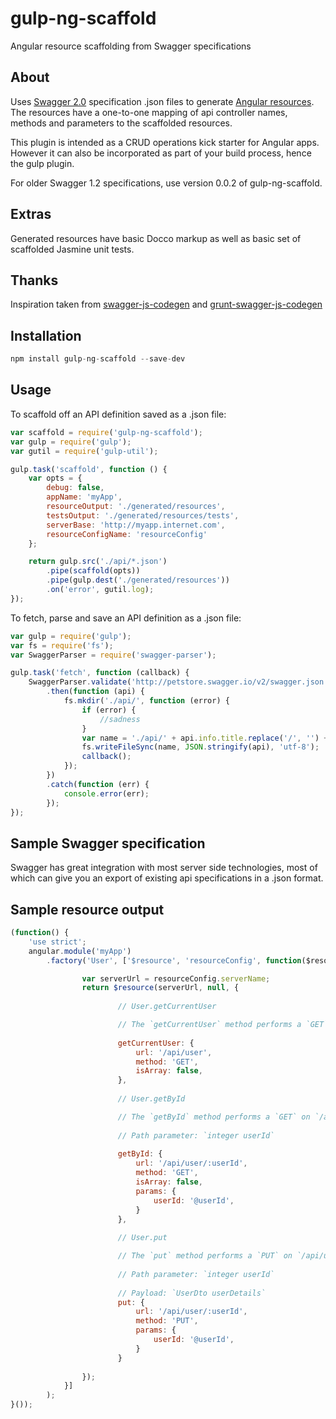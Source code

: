 gulp-ng-scaffold
================
Angular resource scaffolding from Swagger specifications
## About
Uses [Swagger 2.0](http://swagger.io/) specification .json files to generate [Angular resources](https://docs.angularjs.org/api/ngResource/service/$resource). The resources have a one-to-one mapping of api controller names, methods and parameters to the scaffolded resources. 

This plugin is intended as a CRUD operations kick starter for Angular apps. However it can also be incorporated as part of your build process, hence the gulp plugin. 

For older Swagger 1.2 specifications, use version 0.0.2 of gulp-ng-scaffold.
## Extras
Generated resources have basic Docco markup as well as basic set of scaffolded Jasmine unit tests. 
## Thanks
Inspiration taken from [swagger-js-codegen](https://www.npmjs.org/package/swagger-js-codegen) and [grunt-swagger-js-codegen](https://www.npmjs.org/package/grunt-swagger-js-codegen)
## Installation 
```js
npm install gulp-ng-scaffold --save-dev
```
## Usage 
To scaffold off an API definition saved as a .json file:
```js
var scaffold = require('gulp-ng-scaffold');
var gulp = require('gulp');
var gutil = require('gulp-util');

gulp.task('scaffold', function () {
    var opts = {
        debug: false,
        appName: 'myApp',
        resourceOutput: './generated/resources',
        testsOutput: './generated/resources/tests',
        serverBase: 'http://myapp.internet.com',
        resourceConfigName: 'resourceConfig'
    };

    return gulp.src('./api/*.json')
        .pipe(scaffold(opts))
        .pipe(gulp.dest('./generated/resources'))
        .on('error', gutil.log);
});
```
To fetch, parse and save an API definition as a .json file:
```js
var gulp = require('gulp');
var fs = require('fs');
var SwaggerParser = require('swagger-parser');

gulp.task('fetch', function (callback) {
    SwaggerParser.validate('http://petstore.swagger.io/v2/swagger.json')
        .then(function (api) {
            fs.mkdir('./api/', function (error) {
                if (error) {
                    //sadness
                }
                var name = './api/' + api.info.title.replace('/', '') + '.json';
                fs.writeFileSync(name, JSON.stringify(api), 'utf-8');
                callback();
            });
        })
        .catch(function (err) {
            console.error(err);
        });
});
```
## Sample Swagger specification 
Swagger has great integration with most server side technologies, most of which can give you an export of existing api specifications in a .json format. 
## Sample resource output
```js
(function() {
    'use strict';
    angular.module('myApp')
        .factory('User', ['$resource', 'resourceConfig', function($resource, resourceConfig) {

                var serverUrl = resourceConfig.serverName;
                return $resource(serverUrl, null, {
                    
                        // User.getCurrentUser

                        // The `getCurrentUser` method performs a `GET` on `/api/user`
                        
                        getCurrentUser: { 
                            url: '/api/user', 
                            method: 'GET',
                            isArray: false,
                        },
                    
                        // User.getById

                        // The `getById` method performs a `GET` on `/api/user/:userId`
                        
                        // Path parameter: `integer userId`
                        
                        getById: { 
                            url: '/api/user/:userId', 
                            method: 'GET',
                            isArray: false,
                            params: {
                                userId: '@userId',
                            }
                        },
                    
                        // User.put

                        // The `put` method performs a `PUT` on `/api/user/:userId`
                        
                        // Path parameter: `integer userId`
                        
                        // Payload: `UserDto userDetails`
                        put: { 
                            url: '/api/user/:userId', 
                            method: 'PUT',
                            params: {
                                userId: '@userId',
                            }
                        }
                    
                });
            }]
        );
}());
```


